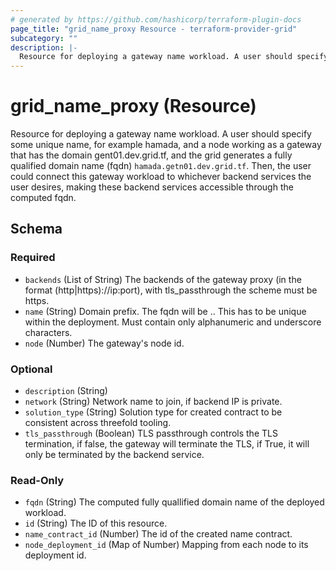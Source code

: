 ```yaml
---
# generated by https://github.com/hashicorp/terraform-plugin-docs
page_title: "grid_name_proxy Resource - terraform-provider-grid"
subcategory: ""
description: |-
  Resource for deploying a gateway name workload. A user should specify some unique name, for example hamada, and a node working as a gateway that has the domain gent01.dev.grid.tf, and the grid generates a fully qualified domain name (fqdn) hamada.getn01.dev.grid.tf. Then, the user could connect this gateway workload to whichever backend services the user desires, making these backend services accessible through the computed fqdn.
---
```


# grid_name_proxy (Resource)

Resource for deploying a gateway name workload. A user should specify some unique name, for example hamada, and a node working as a gateway that has the domain gent01.dev.grid.tf, and the grid generates a fully qualified domain name (fqdn) `hamada.getn01.dev.grid.tf`. Then, the user could connect this gateway workload to whichever backend services the user desires, making these backend services accessible through the computed fqdn.

<!-- schema generated by tfplugindocs -->
## Schema

### Required

- `backends` (List of String) The backends of the gateway proxy (in the format (http|https)://ip:port), with tls_passthrough the scheme must be https.
- `name` (String) Domain prefix. The fqdn will be <name>.<gateway-domain>.  This has to be unique within the deployment. Must contain only alphanumeric and underscore characters.
- `node` (Number) The gateway's node id.

### Optional

- `description` (String)
- `network` (String) Network name to join, if backend IP is private.
- `solution_type` (String) Solution type for created contract to be consistent across threefold tooling.
- `tls_passthrough` (Boolean) TLS passthrough controls the TLS termination, if false, the gateway will terminate the TLS, if True, it will only be terminated by the backend service.

### Read-Only

- `fqdn` (String) The computed fully quallified domain name of the deployed workload.
- `id` (String) The ID of this resource.
- `name_contract_id` (Number) The id of the created name contract.
- `node_deployment_id` (Map of Number) Mapping from each node to its deployment id.
